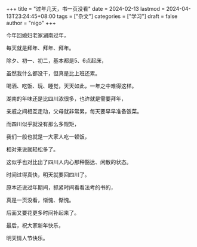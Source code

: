 +++
title = "过年几天，书一页没看"
date = 2024-02-13
lastmod = 2024-04-13T23:24:45+08:00
tags = ["杂文"]
categories = ["学习"]
draft = false
author = "nigo"
+++

今年回媳妇老家湖南过年，

每天就是拜年、拜年、拜年。

除夕、初一、初二，基本都是5、6点起床，

虽然我什么都没干，但真是比上班还累。

喝酒、吃饭、玩、睡觉，天天如此，一年之中难得这样。

湖南的年味还是比四川浓很多，也许就是需要拜年，

亲戚之间相互走动，父母就非常累，每天要早早准备饭菜。

而四川似乎就没有那么多规矩，

我们一般也就是一大家人吃一顿饭，

相对来说就轻松多了。

这似乎也对比出了四川人内心那种豁达、闲散的状态。

时间过得真快，明天就要回四川了。

原本还说过年期间，抓紧时间看看法考的书的，

真是一页没看，惭愧、惭愧。

后面又要花更多时间补起来了。

最后，祝大家新年快乐，

明天情人节快乐。

